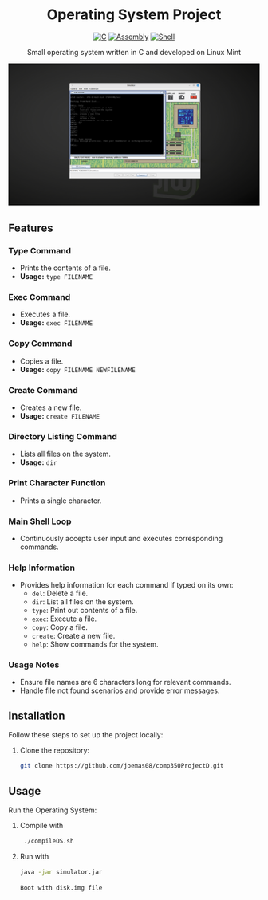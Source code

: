 <div align="center">
  <h1>Operating System Project</h1>
  
  [![C](https://img.shields.io/badge/C-99-blue.svg)](https://en.wikipedia.org/wiki/C_(programming_language))
  [![Assembly](https://img.shields.io/badge/Assembly-x86-green.svg)](https://en.wikipedia.org/wiki/X86_assembly_language)
  [![Shell](https://img.shields.io/badge/Shell-bash-yellow.svg)](https://www.gnu.org/software/bash/)
  
  Small operating system written in C and developed on Linux Mint
</div>



![Operating System Photo](/OS_Screenshot.png)

## Features

### Type Command

- Prints the contents of a file.
- **Usage:** `type FILENAME`

### Exec Command

- Executes a file.
- **Usage:** `exec FILENAME`

### Copy Command

- Copies a file.
- **Usage:** `copy FILENAME NEWFILENAME`

### Create Command

- Creates a new file.
- **Usage:** `create FILENAME`

### Directory Listing Command

- Lists all files on the system.
- **Usage:** `dir`

### Print Character Function

- Prints a single character.

### Main Shell Loop

- Continuously accepts user input and executes corresponding commands.

### Help Information

- Provides help information for each command if typed on its own:
  - `del`: Delete a file.
  - `dir`: List all files on the system.
  - `type`: Print out contents of a file.
  - `exec`: Execute a file.
  - `copy`: Copy a file.
  - `create`: Create a new file.
  - `help`: Show commands for the system.

### Usage Notes

- Ensure file names are 6 characters long for relevant commands.
- Handle file not found scenarios and provide error messages.

## Installation

Follow these steps to set up the project locally:

1. Clone the repository:

   ```bash
   git clone https://github.com/joemas08/comp350ProjectD.git

   ```

## Usage

Run the Operating System:

1. Compile with
   ```bash
    ./compileOS.sh
   ```
2. Run with
   ```bash
   java -jar simulator.jar
   ```
   `Boot with disk.img file`
